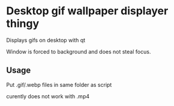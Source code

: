 # Desktop gif wallpaper displayer thingy
Displays gifs on desktop with qt

Window is forced to background and does not steal focus.

## Usage
Put .gif/.webp files in same folder as script

curently does not work with .mp4
